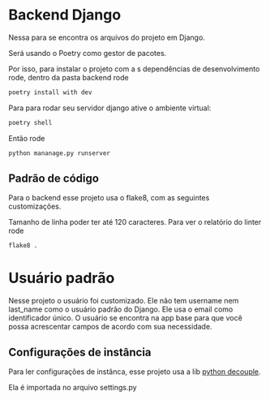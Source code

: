 # Backend Django

Nessa para se encontra os arquivos do projeto em Django.

Será usando o Poetry como gestor de pacotes.

Por isso, para instalar o projeto com a s dependências de desenvolvimento rode, dentro da pasta backend rode

```bash
poetry install with dev
```

Para para rodar seu servidor django ative o ambiente virtual:

```bash
poetry shell
```

Então rode

```bash
python mananage.py runserver
```

## Padrão de código

Para o backend esse projeto usa o flake8, com as seguintes customizações.

Tamanho de linha poder ter até 120 caracteres. Para ver o relatório do linter rode

```bash
flake8 .
```

# Usuário padrão

Nesse projeto o usuário foi customizado. Ele não tem username nem last_name como o usuário padrão do Django.
Ele usa o email como identificador único. O usuário se encontra na app base para que você possa acrescentar 
campos de acordo com sua necessidade.

## Configurações de instância

Para ler configurações de instânca, esse projeto usa a lib [python decouple](https://pypi.org/project/python-decouple/).

Ela é importada no arquivo settings.py